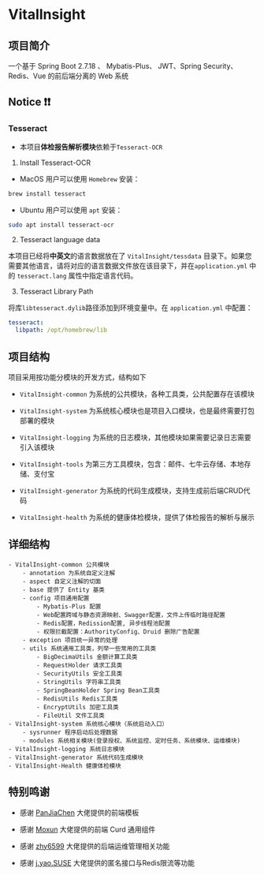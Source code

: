# VitalInsight

## 项目简介
一个基于 Spring Boot 2.7.18 、 Mybatis-Plus、 JWT、Spring Security、Redis、Vue 的前后端分离的 Web 系统

## Notice ❗️❗️

### Tesseract

- 本项目**体检报告解析模块**依赖于`Tesseract-OCR`

1. Install Tesseract-OCR

- MacOS 用户可以使用 `Homebrew` 安装：

```bash
brew install tesseract
```
- Ubuntu 用户可以使用 `apt` 安装：

```bash
sudo apt install tesseract-ocr
```

2. Tesseract language data
   
本项目已经将**中英文**的语言数据放在了 `VitalInsight/tessdata` 目录下。如果您需要其他语言，请将对应的语言数据文件放在该目录下，并在`application.yml` 中的 `tesseract.lang` 属性中指定语言代码。

3. Tesseract Library Path

将库`libtesseract.dylib`路径添加到环境变量中。在 `application.yml` 中配置：

```yaml
tesseract:
  libpath: /opt/homebrew/lib
```

## 项目结构
项目采用按功能分模块的开发方式，结构如下

- `VitalInsight-common` 为系统的公共模块，各种工具类，公共配置存在该模块

- `VitalInsight-system` 为系统核心模块也是项目入口模块，也是最终需要打包部署的模块

- `VitalInsight-logging` 为系统的日志模块，其他模块如果需要记录日志需要引入该模块

- `VitalInsight-tools` 为第三方工具模块，包含：邮件、七牛云存储、本地存储、支付宝

- `VitalInsight-generator` 为系统的代码生成模块，支持生成前后端CRUD代码

- `VitalInsight-health` 为系统的健康体检模块，提供了体检报告的解析与展示

## 详细结构

```
- VitalInsight-common 公共模块
    - annotation 为系统自定义注解
    - aspect 自定义注解的切面
    - base 提供了 Entity 基类
    - config 项目通用配置
        - Mybatis-Plus 配置
        - Web配置跨域与静态资源映射、Swagger配置，文件上传临时路径配置
        - Redis配置，Redission配置, 异步线程池配置
        - 权限拦截配置：AuthorityConfig、Druid 删除广告配置
    - exception 项目统一异常的处理
    - utils 系统通用工具类，列举一些常用的工具类
        - BigDecimaUtils 金额计算工具类
        - RequestHolder 请求工具类
        - SecurityUtils 安全工具类
        - StringUtils 字符串工具类
        - SpringBeanHolder Spring Bean工具类
        - RedisUtils Redis工具类
        - EncryptUtils 加密工具类
        - FileUtil 文件工具类
- VitalInsight-system 系统核心模块（系统启动入口）
    - sysrunner 程序启动后处理数据
	- modules 系统相关模块(登录授权、系统监控、定时任务、系统模块、运维模块)
- VitalInsight-logging 系统日志模块
- VitalInsight-generator 系统代码生成模块
- VitalInsight-Health 健康体检模块
```

## 特别鸣谢

- 感谢 [PanJiaChen](https://github.com/PanJiaChen/vue-element-admin) 大佬提供的前端模板

- 感谢 [Moxun](https://github.com/moxun1639) 大佬提供的前端 Curd 通用组件

- 感谢 [zhy6599](https://gitee.com/zhy6599) 大佬提供的后端运维管理相关功能

- 感谢 [j.yao.SUSE](https://github.com/everhopingandwaiting) 大佬提供的匿名接口与Redis限流等功能